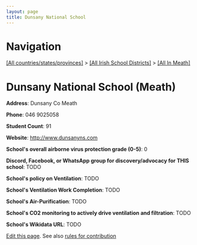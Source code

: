 ```yaml
---
layout: page
title: Dunsany National School
---
```

# Navigation

[[All countries/states/provinces]](../../..) > [[All Irish School Districts]](../..) > [[All In Meath]](..)

# Dunsany National School (Meath)

**Address**: Dunsany Co Meath

**Phone**: 046 9025058

**Student Count**: 91

**Website**: <http://www.dunsanyns.com>

**School's overall airborne virus protection grade (0-5)**: 0

**Discord, Facebook, or WhatsApp group for discovery/advocacy for THIS school**: TODO

**School's policy on Ventilation**: TODO

**School's Ventilation Work Completion**: TODO

**School's Air-Purification**: TODO

**School's CO2 monitoring to actively drive ventilation and filtration**: TODO

**School's Wikidata URL**: TODO


[Edit this page](https://github.com/ventilate-schools/Ireland/edit/main/./Meath/Dunsany_National_School.md). See also [rules for contribution](../../../contribution-rules/)
